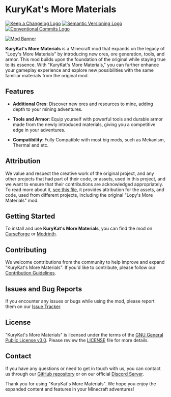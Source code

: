 # KuryKat's More Materials

[![Keep a Changelog Logo](https://img.shields.io/badge/Keep%20a%20Changelog-7851a9?logo=keepachangelog&logoColor=white
)](https://keepachangelog.com)
[![Semantic Versioning Logo](https://img.shields.io/badge/Semantic%20Versioning-7851a9?logo=semver&logoColor=white
)](https://semver.org)
[![Conventional Commits Logo](https://img.shields.io/badge/Conventional%20Commits-7851a9?logo=conventionalcommits&logoColor=white
)](https://conventionalcommits.org)

<!--- TODO: UPDATE URL TO INCLUDE CURSEFORGE PROJECT --->
<!--- TODO: CREATE LOGO --->
[![Mod Banner]()](https://curseforge.com/minecraft/mc-mods/kurykat-more-materials)

**KuryKat's More Materials** is a Minecraft mod that expands on the legacy of "Lopy's More Materials" by introducing new
ores, ore generation, tools, and armor. This mod builds upon the foundation of the original while staying true to its
essence. With "KuryKat's More Materials," you can further enhance your gameplay experience and explore new possibilities
with the same familiar materials from the original mod.

## Features

- **Additional Ores**: Discover new ores and resources to mine, adding depth to your mining adventures.

- **Tools and Armor**: Equip yourself with powerful tools and durable armor made from the newly introduced materials,
  giving you a competitive edge in your adventures.

<!--- TODO: ADD COMPAT MODULE WITH MEKANISM, THERMAL AND ETC --->

- **Compatibility**: Fully Compatible with most big mods, such as Mekanism, Thermal and etc.

## Attribution

We value and respect the creative work of the original project, and any other projects that had part of their code,
or assets, used in this project, and we want to ensure that their contributions are
acknowledged appropriately. To read more about it, [see this file](./NOTICE.md), it provides attribution for the
assets, and code, used from different projects, including the original "Lopy's More Materials" mod.

## Getting Started

<!--- TODO: UPDATE URLs --->
To install and use **KuryKat's More Materials**, you can find the mod
on [CurseForge](https://www.curseforge.com/minecraft/mc-mods/kurykat-more-materials)
or [Modrinth](https://modrinth.com/mod/more-materials).

## Contributing

We welcome contributions from the community to help improve and expand "KuryKat's More Materials". If you'd like to
contribute, please follow our [Contribution Guidelines](./CONTRIBUTING.md).

## Issues and Bug Reports

If you encounter any issues or bugs while using the mod, please report them on
our [Issue Tracker](../../issues).

## License

"KuryKat's More Materials" is licensed under the terms of
the [GNU General Public License v3.0](https://www.gnu.org/licenses/gpl-3.0.en.html). Please review
the [LICENSE](./LICENSE) file for more details.

## Contact

If you have any questions or need to get in touch with us, you can contact us through
our [GitHub repository](../../) or on our
official [Discord Server](https://discord.gg/INVITE-URL).

Thank you for using "KuryKat's More Materials". We hope you enjoy the expanded content and features in your Minecraft
adventures!
